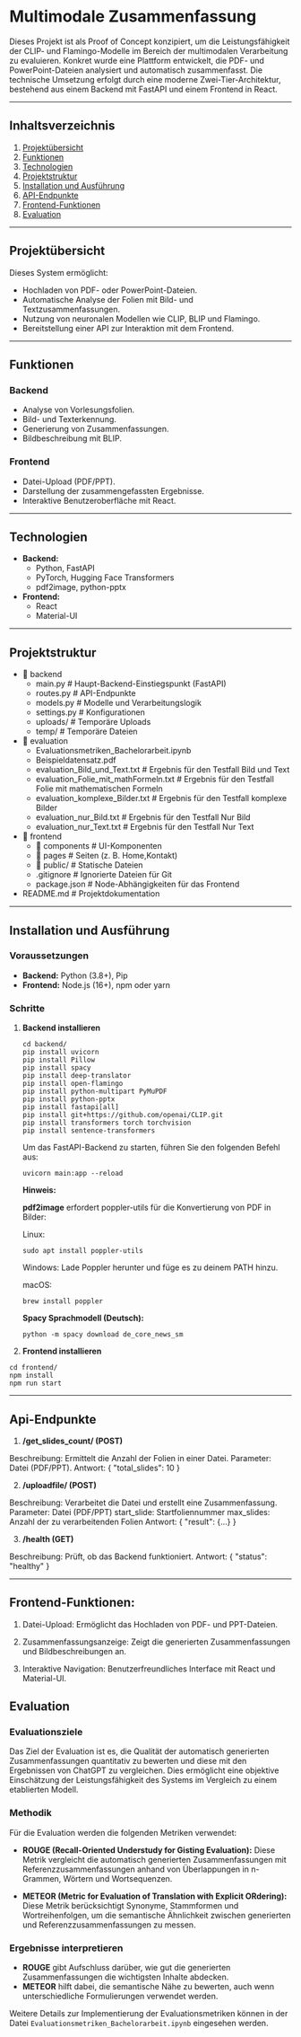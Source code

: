 # Multimodale Zusammenfassung

Dieses Projekt ist als Proof of Concept konzipiert, um die Leistungsfähigkeit der CLIP- und Flamingo-Modelle im Bereich der multimodalen Verarbeitung zu evaluieren. Konkret wurde eine Plattform entwickelt, die PDF- und PowerPoint-Dateien analysiert und automatisch zusammenfasst. Die technische Umsetzung erfolgt durch eine moderne Zwei-Tier-Architektur, bestehend aus einem Backend mit FastAPI und einem Frontend in React.

---

## **Inhaltsverzeichnis**

1. [Projektübersicht](#projektübersicht)
2. [Funktionen](#funktionen)
3. [Technologien](#technologien)
4. [Projektstruktur](#projektstruktur)
5. [Installation und Ausführung](#installation-und-ausführung)
6. [API-Endpunkte](#api-endpunkte)
7. [Frontend-Funktionen](#frontend-funktionen)
8. [Evaluation](#evaluation)

---

## **Projektübersicht**

Dieses System ermöglicht:
- Hochladen von PDF- oder PowerPoint-Dateien.
- Automatische Analyse der Folien mit Bild- und Textzusammenfassungen.
- Nutzung von neuronalen Modellen wie CLIP, BLIP und Flamingo.
- Bereitstellung einer API zur Interaktion mit dem Frontend.

---

## **Funktionen**

### **Backend**
- Analyse von Vorlesungsfolien.
- Bild- und Texterkennung.
- Generierung von Zusammenfassungen.
- Bildbeschreibung mit BLIP.

### **Frontend**
- Datei-Upload (PDF/PPT).
- Darstellung der zusammengefassten Ergebnisse.
- Interaktive Benutzeroberfläche mit React.

---

## **Technologien**

- **Backend:** 
  - Python, FastAPI
  - PyTorch, Hugging Face Transformers
  - pdf2image, python-pptx
- **Frontend:**
  - React
  - Material-UI

---

## **Projektstruktur**

- 📁 backend
  -  main.py # Haupt-Backend-Einstiegspunkt (FastAPI)
  -  routes.py # API-Endpunkte
  -  models.py # Modelle und Verarbeitungslogik  
  -  settings.py # Konfigurationen
  -  uploads/ # Temporäre Uploads
  -  temp/ # Temporäre Dateien
- 📁 evaluation
  -  Evaluationsmetriken_Bachelorarbeit.ipynb
  -  Beispieldatensatz.pdf
  -  evaluation_Bild_und_Text.txt # Ergebnis für den Testfall Bild und Text
  -  evaluation_Folie_mit_mathFormeln.txt # Ergebnis für den Testfall Folie mit mathematischen Formeln
  -  evaluation_komplexe_Bilder.txt # Ergebnis für den Testfall komplexe Bilder
  -  evaluation_nur_Bild.txt # Ergebnis für den Testfall Nur Bild
  -  evaluation_nur_Text.txt # Ergebnis für den Testfall Nur Text
- 📁 frontend
  - 📁 components  # UI-Komponenten
  - 📁 pages   # Seiten (z. B. Home,Kontakt) 
  - 📁 public/ # Statische Dateien
  -  .gitignore # Ignorierte Dateien für Git
  -  package.json # Node-Abhängigkeiten für das Frontend
-  README.md # Projektdokumentation 

---

## **Installation und Ausführung**

### **Voraussetzungen**
- **Backend:** Python (3.8+), Pip
- **Frontend:** Node.js (16+), npm oder yarn

### **Schritte**

1. **Backend installieren**
   ```
   cd backend/
   pip install uvicorn
   pip install Pillow
   pip install spacy
   pip install deep-translator
   pip install open-flamingo
   pip install python-multipart PyMuPDF 
   pip install python-pptx
   pip install fastapi[all]
   pip install git+https://github.com/openai/CLIP.git
   pip install transformers torch torchvision
   pip install sentence-transformers
   ```
   Um das FastAPI-Backend zu starten, führen Sie den folgenden Befehl aus:
   ``` 
   uvicorn main:app --reload
   ```
   **Hinweis:**

   **pdf2image** erfordert poppler-utils für die Konvertierung von PDF in Bilder: 

    Linux:
    ```
    sudo apt install poppler-utils
    ```

    Windows: Lade Poppler herunter und füge es zu deinem PATH hinzu.
    
    macOS:
    ```
    brew install poppler
    ```

   **Spacy Sprachmodell (Deutsch):**
   ```
   python -m spacy download de_core_news_sm
   ```
2. **Frontend installieren**
```
cd frontend/
npm install
npm run start
```

---

## **Api-Endpunkte**

1. **/get_slides_count/ (POST)**

Beschreibung: Ermittelt die Anzahl der Folien in einer Datei.
Parameter: Datei (PDF/PPT).
Antwort: { "total_slides": 10 }

2. **/uploadfile/ (POST)**

Beschreibung: Verarbeitet die Datei und erstellt eine Zusammenfassung.
Parameter:
Datei (PDF/PPT)
start_slide: Startfoliennummer
max_slides: Anzahl der zu verarbeitenden Folien
Antwort: { "result": {...} }

3. **/health (GET)**

Beschreibung: Prüft, ob das Backend funktioniert.
Antwort: { "status": "healthy" }

---

## **Frontend-Funktionen:**

1. Datei-Upload:
Ermöglicht das Hochladen von PDF- und PPT-Dateien.

2. Zusammenfassungsanzeige:
Zeigt die generierten Zusammenfassungen und Bildbeschreibungen an.

3. Interaktive Navigation:
Benutzerfreundliches Interface mit React und Material-UI.

## **Evaluation**

### **Evaluationsziele**

Das Ziel der Evaluation ist es, die Qualität der automatisch generierten Zusammenfassungen quantitativ zu bewerten und diese mit den Ergebnissen von ChatGPT zu vergleichen. Dies ermöglicht eine objektive Einschätzung der Leistungsfähigkeit des Systems im Vergleich zu einem etablierten Modell.

### **Methodik**

Für die Evaluation werden die folgenden Metriken verwendet:

- **ROUGE (Recall-Oriented Understudy for Gisting Evaluation):**
  Diese Metrik vergleicht die automatisch generierten Zusammenfassungen mit Referenzzusammenfassungen anhand von Überlappungen in n-Grammen, Wörtern und Wortsequenzen.

- **METEOR (Metric for Evaluation of Translation with Explicit ORdering):**
  Diese Metrik berücksichtigt Synonyme, Stammformen und Wortreihenfolgen, um die semantische Ähnlichkeit zwischen generierten und Referenzzusammenfassungen zu messen.

### **Ergebnisse interpretieren**

- **ROUGE** gibt Aufschluss darüber, wie gut die generierten Zusammenfassungen die wichtigsten Inhalte abdecken.
- **METEOR** hilft dabei, die semantische Nähe zu bewerten, auch wenn unterschiedliche Formulierungen verwendet werden.

Weitere Details zur Implementierung der Evaluationsmetriken können in der Datei `Evaluationsmetriken_Bachelorarbeit.ipynb` eingesehen werden.
